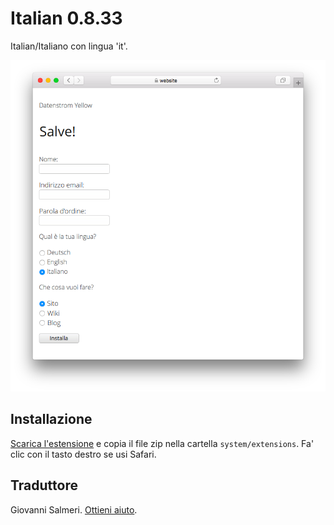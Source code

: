 # Italian 0.8.33

Italian/Italiano con lingua 'it'.

<p align="center"><img src="italian-screenshot.png?raw=true" alt="Screenshot"></p>

## Installazione

[Scarica l'estensione](https://github.com/datenstrom/yellow-extensions/raw/main/downloads/italian.zip) e copia il file zip nella cartella `system/extensions`. Fa' clic con il tasto destro se usi Safari.

## Traduttore

Giovanni Salmeri. [Ottieni aiuto](https://datenstrom.se/yellow/help/).
